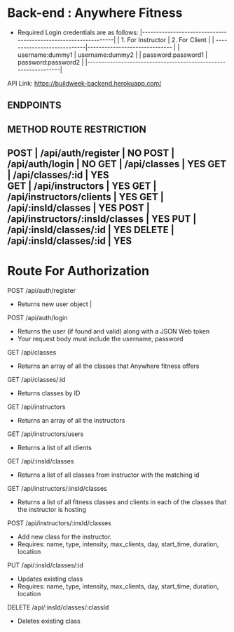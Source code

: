 # Back-end : Anywhere Fitness

- Required Login credentials are as follows:
    |----------------------------------------------------------------|
    |    1. For Instructor           |        2. For Client          |
    |    ----------------------------|------------------------------ |
    |    username:dummy1             |        username:dummy2        |
    |    password:password1          |        password:password2     |
    |----------------------------------------------------------------|



API
Link: https://buildweek-backend.herokuapp.com/

ENDPOINTS
---------------------------------------------------------------
METHOD          ROUTE                            RESTRICTION    
---------------------------------------------------------------
POST    |       /api/auth/register                |  NO
POST    |       /api/auth/login                   |  NO
GET     |       /api/classes                      |  YES
GET     |       /api/classes/:id                  |  YES  
GET     |       /api/instructors                  |  YES
GET     |       /api/instructors/clients          |  YES
GET     |       /api/:insId/classes               |  YES
POST    |       /api/instructors/:insId/classes   |  YES
PUT     |       /api/:insId/classes/:id           |  YES
DELETE  |       /api/:insId/classes/:id           |  YES
--------------------------------------------------------------

# Route For Authorization

POST /api/auth/register
- Returns new user object
|

POST /api/auth/login
- Returns the user (if found and valid) along with a JSON Web token
- Your request body must include the username, password

GET  /api/classes 
- Returns an array of all the classes that Anywhere fitness offers

GET  /api/classes/:id
- Returns classes by ID

GET  /api/instructors 
- Returns an array of all the instructors

GET  /api/instructors/users 
- Returns a list of all clients

GET  /api/:insId/classes
- Returns a list of all classes from instructor with the  matching id

GET  /api/instructors/:insId/classes
- Returns a list of all fitness classes and clients in each of the classes that the instructor is hosting

POST  /api/instructors/:insId/classes 
- Add new class for the instructor.
- Requires: name, type, intensity, max_clients, day, start_time, duration, location

PUT  /api/:insId/classes/:id 
- Updates existing class
- Requires: name, type, intensity, max_clients, day, start_time, duration, location

 DELETE  /api/:insId/classes/:classId 
 - Deletes existing class











